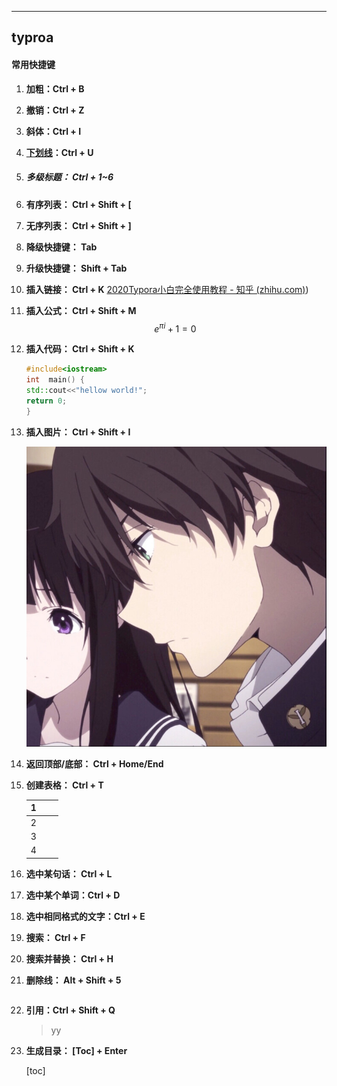 ****

## typroa



#### 常用快捷键

1. **加粗：Ctrl + B**		

2. **撤销：Ctrl + Z**

3. **斜体：Ctrl + I**

4. **<u>下划线</u>：Ctrl + U**

5. ##### **多级标题： Ctrl + 1~6**

6. **有序列表： Ctrl + Shift + [**

7. **无序列表： Ctrl + Shift + ]**

8. **降级快捷键： Tab**

9. **升级快捷键： Shift + Tab**

10. **插入链接： Ctrl + K**  [2020Typora小白完全使用教程 - 知乎 (zhihu.com)](https://zhuanlan.zhihu.com/p/293557841))

11. **插入公式： Ctrl + Shift + M**
    $$
    e^{\pi i} + 1 = 0\
    $$
    
12. **插入代码： Ctrl + Shift + K**

    ```c++
    #include<iostream>  
    int  main() {
    std::cout<<"hellow world!";
    return 0;
    }
    ```

    

13. **插入图片： Ctrl + Shift + I**

    ![](p0.jpg)

14. **返回顶部/底部： Ctrl + Home/End**

15. **创建表格： Ctrl + T**

    | 1    |      |      |
    | ---- | ---- | ---- |
    | 2    |      |      |
    | 3    |      |      |
    | 4    |      |      |

16. **选中某句话： Ctrl + L**

17. **选中某个单词：Ctrl + D**

18. **选中相同格式的文字：Ctrl + E**

19. **搜索： Ctrl + F**

20. **搜索并替换： Ctrl + H**

21. **删除线： Alt + Shift + 5**

    ~~~~

22. **引用：Ctrl + Shift + Q**

    > yy

23. **生成目录： [Toc] + Enter**

    [toc]

    













